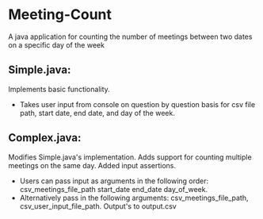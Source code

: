 # Meeting-Count
A java application for counting the number of meetings between two dates on a specific day of the week

## Simple.java:
Implements basic functionality. 

* Takes user input from console on question by question basis for csv file path, start date, end date, and day of the week. 

## Complex.java:
Modifies Simple.java's implementation. Adds support for counting multiple meetings on the same day. Added input assertions. 

* Users can pass input as arguments in the following order: csv_meetings_file_path start_date end_date day_of_week. 
* Alternatively pass in the following arguments: csv_meetings_file_path, csv_user_input_file_path. Output's to output.csv

